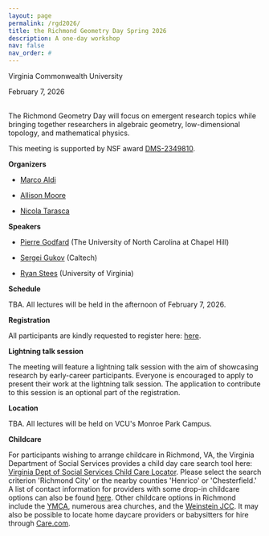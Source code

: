 ```yaml
---
layout: page
permalink: /rgd2026/
title: the Richmond Geometry Day Spring 2026
description: A one-day workshop
nav: false
nav_order: #
---
```


Virginia Commonwealth University

February 7, 2026

<br/>
The Richmond Geometry Day will focus on emergent research topics while bringing together researchers in algebraic geometry, low-dimensional topology, and mathematical physics.

This meeting is supported by NSF award <a href='https://www.nsf.gov/awardsearch/showAward?AWD_ID=2349810'>DMS-2349810</a>.

<b>Organizers</b>

- <a href='https://math.vcu.edu/directory/aldi.html'>Marco Aldi</a>

- <a href='https://math.vcu.edu/directory/moore.html'>Allison Moore</a>

- <a href='https://nicolatarasca.github.io'>Nicola Tarasca</a>

<b>Speakers</b>

- <a href="https://www.pierregodfard.com">Pierre Godfard</a> (The University of North Carolina at Chapel Hill)

- <a href="https://www.pma.caltech.edu/people/gukov">Sergei Gukov</a> (Caltech)

- <a href="https://sites.google.com/view/ryanstees">Ryan Stees</a> (University of Virginia)

<b>Schedule</b>

TBA. All lectures will be held in the afternoon of February 7, 2026.

<b>Registration</b>

All participants are kindly requested to register here: <a href='https://docs.google.com/forms/d/e/1FAIpQLSfaxZ41bc4YhKM8iUg1l80eSn6YLmDpryuSsv0uo_NxssQveg/viewform?usp=header'>here</a>.

<b>Lightning talk session</b>

The meeting will feature a lightning talk session with the aim of showcasing research by early-career participants.
Everyone is encouraged to apply to present their work at the lightning talk session. The application to contribute to this session is an optional part of the registration.

<b>Location</b>

TBA. All lectures will be held on VCU's Monroe Park Campus.

<b>Childcare</b>

For participants wishing to arrange childcare in Richmond, VA, the Virginia Department of Social Services provides a child day care search tool here:
<a href='https://www.dss.virginia.gov/facility/search/cc2.cgi'>Virginia Dept of Social Services Child Care Locator</a>.
Please select the search criterion 'Richmond City' or the nearby counties 'Henrico' or 'Chesterfield.' A list of contact information for providers with some drop-in childcare options can also be found <a href='https://richmondmom.com/2017/03/05/drop-child-care-resources-richmond/'>here</a>. Other childcare options in Richmond include the <a href='https://www.ymcarichmond.org/programs/child-care'>YMCA</a>, numerous area churches, and the <a href='https://weinsteinjcc.org/explore-our-programs/babysitting/#'>Weinstein JCC</a>. It may also be possible to locate home daycare providers or babysitters for hire through <a href='https://www.care.com/day-care/richmond-va'>Care.com</a>.
